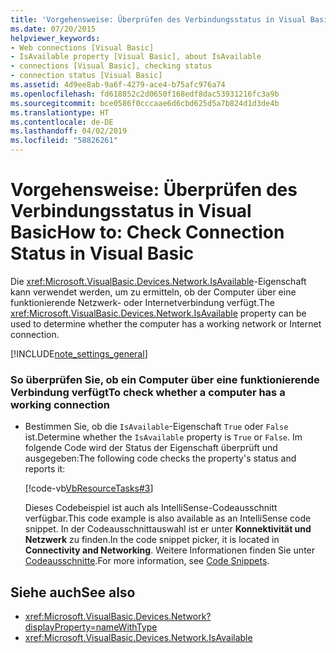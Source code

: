 ```yaml
---
title: 'Vorgehensweise: Überprüfen des Verbindungsstatus in Visual Basic'
ms.date: 07/20/2015
helpviewer_keywords:
- Web connections [Visual Basic]
- IsAvailable property [Visual Basic], about IsAvailable
- connections [Visual Basic], checking status
- connection status [Visual Basic]
ms.assetid: 4d9ee8ab-9a6f-4279-ace4-b75afc976a74
ms.openlocfilehash: fd618852c2d0650f168edf8dac53931216fc3a9b
ms.sourcegitcommit: bce0586f0cccaae6d6cbd625d5a7b824d1d3de4b
ms.translationtype: HT
ms.contentlocale: de-DE
ms.lasthandoff: 04/02/2019
ms.locfileid: "58826261"
---
```

# <a name="how-to-check-connection-status-in-visual-basic"></a><span data-ttu-id="7708a-102">Vorgehensweise: Überprüfen des Verbindungsstatus in Visual Basic</span><span class="sxs-lookup"><span data-stu-id="7708a-102">How to: Check Connection Status in Visual Basic</span></span>
<span data-ttu-id="7708a-103">Die <xref:Microsoft.VisualBasic.Devices.Network.IsAvailable>-Eigenschaft kann verwendet werden, um zu ermitteln, ob der Computer über eine funktionierende Netzwerk- oder Internetverbindung verfügt.</span><span class="sxs-lookup"><span data-stu-id="7708a-103">The <xref:Microsoft.VisualBasic.Devices.Network.IsAvailable> property can be used to determine whether the computer has a working network or Internet connection.</span></span>  
  
[!INCLUDE[note_settings_general](~/includes/note-settings-general-md.md)]  
  
### <a name="to-check-whether-a-computer-has-a-working-connection"></a><span data-ttu-id="7708a-104">So überprüfen Sie, ob ein Computer über eine funktionierende Verbindung verfügt</span><span class="sxs-lookup"><span data-stu-id="7708a-104">To check whether a computer has a working connection</span></span>  
  
-   <span data-ttu-id="7708a-105">Bestimmen Sie, ob die `IsAvailable`-Eigenschaft `True` oder `False` ist.</span><span class="sxs-lookup"><span data-stu-id="7708a-105">Determine whether the `IsAvailable` property is `True` or `False`.</span></span> <span data-ttu-id="7708a-106">Im folgende Code wird der Status der Eigenschaft überprüft und ausgegeben:</span><span class="sxs-lookup"><span data-stu-id="7708a-106">The following code checks the property's status and reports it:</span></span>  
  
     [!code-vb[VbResourceTasks#3](~/samples/snippets/visualbasic/VS_Snippets_VBCSharp/VbResourceTasks/VB/Class1.vb#3)]  
  
     <span data-ttu-id="7708a-107">Dieses Codebeispiel ist auch als IntelliSense-Codeausschnitt verfügbar.</span><span class="sxs-lookup"><span data-stu-id="7708a-107">This code example is also available as an IntelliSense code snippet.</span></span> <span data-ttu-id="7708a-108">In der Codeausschnittauswahl ist er unter **Konnektivität und Netzwerk** zu finden.</span><span class="sxs-lookup"><span data-stu-id="7708a-108">In the code snippet picker, it is located in **Connectivity and Networking**.</span></span> <span data-ttu-id="7708a-109">Weitere Informationen finden Sie unter [Codeausschnitte](/visualstudio/ide/code-snippets).</span><span class="sxs-lookup"><span data-stu-id="7708a-109">For more information, see [Code Snippets](/visualstudio/ide/code-snippets).</span></span>  
  
## <a name="see-also"></a><span data-ttu-id="7708a-110">Siehe auch</span><span class="sxs-lookup"><span data-stu-id="7708a-110">See also</span></span>

- <xref:Microsoft.VisualBasic.Devices.Network?displayProperty=nameWithType>
- <xref:Microsoft.VisualBasic.Devices.Network.IsAvailable>
